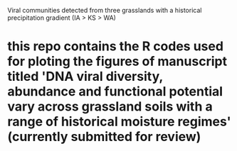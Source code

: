 Viral communities detected from three grasslands with a historical precipitation gradient (IA > KS > WA)
# this repo contains the R codes used for ploting the figures of manuscript titled 'DNA viral diversity, abundance and functional potential vary across grassland soils with a range of historical moisture regimes' (currently submitted for review)
